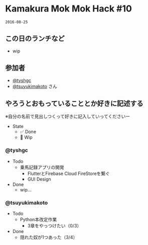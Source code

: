 # Kamakura Mok Mok Hack #10

`2016-08-25`

## この日のランチなど
- wip

## 参加者

- [@tyshgc](http://twitter.com/tyshgc)
- [@tsuyukimakoto](https://twitter.com/everes) さん

## やろうとおもっていることとか好きに記述する
※自分の名前で見出しつくって好きに記入していってくださいー

- State
  - ✅ Done
  - 🚧 Wip

### @tyshgc

- Todo
  - 乗馬記録アプリの開発
    - FlutterとFirebase Cloud FireStoreを繋ぐ
    - GUI Design
- Done
  - wip...

### @tsuyukimakoto

- Todo
  - Python本改定作業
    - 3章をやっつけたい（0/3）
- Done
  - 隠れた奴が1つあった（3/4）
